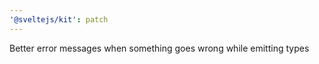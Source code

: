 ```yaml
---
'@sveltejs/kit': patch
---
```


Better error messages when something goes wrong while emitting types
